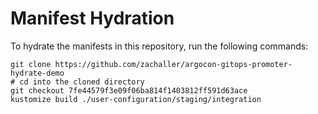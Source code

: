 # Manifest Hydration

To hydrate the manifests in this repository, run the following commands:

```shell
git clone https://github.com/zachaller/argocon-gitops-promoter-hydrate-demo
# cd into the cloned directory
git checkout 7fe44579f3e09f06ba814f1403812ff591d63ace
kustomize build ./user-configuration/staging/integration
```
